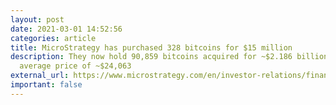 ```yaml
---
layout: post
date: 2021-03-01 14:52:56
categories: article
title: MicroStrategy has purchased 328 bitcoins for $15 million
description: They now hold 90,859 bitcoins acquired for ~$2.186 billion at an
  average price of ~$24,063
external_url: https://www.microstrategy.com/en/investor-relations/financial-documents/microstrategy-acquires-additional-15m-in-bitcoin-at-average-price-of-45-710_03-01-2021
important: false
---
```

